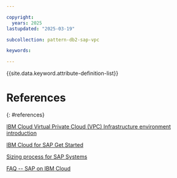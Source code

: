 ```yaml
---

copyright:
  years: 2025
lastupdated: "2025-03-19"

subcollection: pattern-db2-sap-vpc

keywords:

---
```


{{site.data.keyword.attribute-definition-list}}


# References
{: #references}

[IBM Cloud Virtual Private Cloud (VPC) Infrastructure environment introduction](https://cloud.ibm.com/docs/sap?topic=sap-vpc-env-introduction)

[IBM Cloud for SAP Get Started](https://cloud.ibm.com/docs/sap?topic=sap-get-started)

[Sizing process for SAP Systems](https://cloud.ibm.com/docs/sap?topic=sap-sizing&interface=ui)

[FAQ -- SAP on IBM Cloud](https://cloud.ibm.com/docs/sap?topic=sap-faq-ibm-cloud-for-sap)
